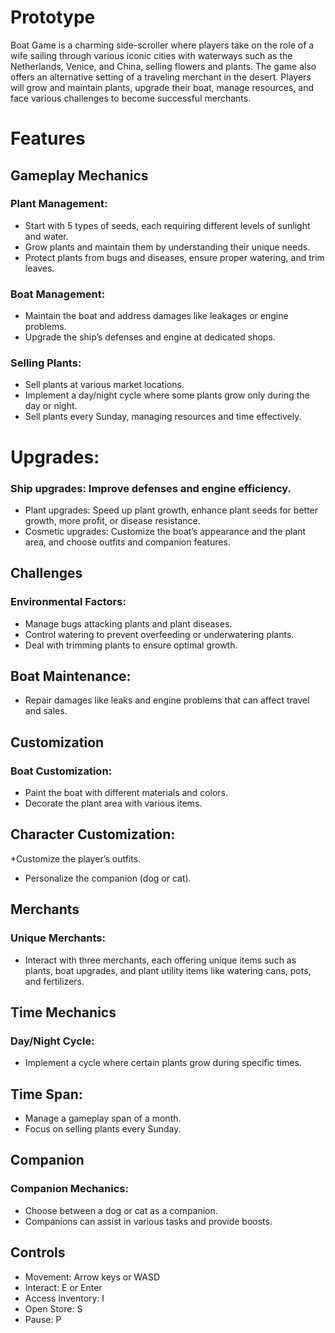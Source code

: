 # Prototype
Boat Game is a charming side-scroller where players take on the role of a wife sailing through various iconic cities with waterways such as the Netherlands, Venice, and China, selling flowers and plants. The game also offers an alternative setting of a traveling merchant in the desert. Players will grow and maintain plants, upgrade their boat, manage resources, and face various challenges to become successful merchants.

# Features
## Gameplay Mechanics
### Plant Management:
* Start with 5 types of seeds, each requiring different levels of sunlight and water.
* Grow plants and maintain them by understanding their unique needs.
* Protect plants from bugs and diseases, ensure proper watering, and trim leaves.

### Boat Management:
* Maintain the boat and address damages like leakages or engine problems.
* Upgrade the ship’s defenses and engine at dedicated shops.

### Selling Plants:
* Sell plants at various market locations.
* Implement a day/night cycle where some plants grow only during the day or night.
* Sell plants every Sunday, managing resources and time effectively.

# Upgrades:
### Ship upgrades: Improve defenses and engine efficiency.
* Plant upgrades: Speed up plant growth, enhance plant seeds for better growth, more profit, or disease resistance.
* Cosmetic upgrades: Customize the boat’s appearance and the plant area, and choose outfits and companion features.

## Challenges
### Environmental Factors:
* Manage bugs attacking plants and plant diseases.
* Control watering to prevent overfeeding or underwatering plants.
* Deal with trimming plants to ensure optimal growth.

## Boat Maintenance:
* Repair damages like leaks and engine problems that can affect travel and sales.

## Customization
### Boat Customization:
* Paint the boat with different materials and colors.
* Decorate the plant area with various items.

## Character Customization:
*Customize the player’s outfits.
* Personalize the companion (dog or cat).
  
## Merchants
### Unique Merchants:
* Interact with three merchants, each offering unique items such as plants, boat upgrades, and plant utility items like watering cans, pots, and fertilizers.

## Time Mechanics
### Day/Night Cycle:
* Implement a cycle where certain plants grow during specific times.
  
## Time Span:
* Manage a gameplay span of a month.
* Focus on selling plants every Sunday.

## Companion
### Companion Mechanics:
* Choose between a dog or cat as a companion.
* Companions can assist in various tasks and provide boosts.

## Controls
* Movement: Arrow keys or WASD
* Interact: E or Enter
* Access Inventory: I
* Open Store: S
* Pause: P
